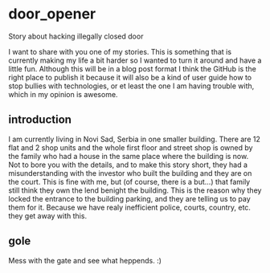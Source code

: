 # door_opener
Story about hacking illegally closed door

I want to share with you one of my stories. This is something that is currently making my life a bit harder so I wanted to turn it around and have a little fun. Although this will be in a blog post format I think the GitHub is the right place to publish it because it will also be a kind of user guide how to stop bullies with technologies, or et least the one I am having trouble with, which in my opinion is awesome.

## introduction
I am currently living in Novi Sad, Serbia in one smaller building. There are 12 flat and 2 shop units and the whole first floor and street shop is owned by the family who had a house in the same place where the building is now. Not to bore you with the details, and to make this story short, they had a misunderstanding with the investor who built the building and they are on the court. This is fine with me, but (of course, there is a but...) that family still think they own the lend benight the building. This is the reason why they locked the entrance to the building parking, and they are telling us to pay them for it. Because we have realy inefficient police, courts, country, etc. they get away with this.

## gole
Mess with the gate and see what heppends. :)
